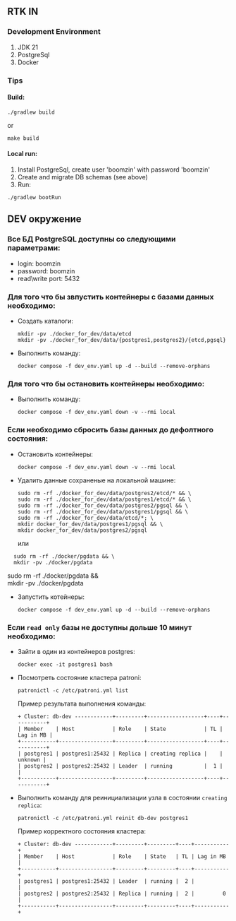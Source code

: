 ## RTK IN

### Development Environment

1. JDK 21
2. PostgreSql
3. Docker

### Tips

#### Build:
```
./gradlew build
```
or
```
make build
```



#### Local run:
1. Install PostgreSql, create user 'boomzin' with password 'boomzin'
2. Create and migrate DB schemas (see above)
3. Run:
```
./gradlew bootRun
```


## DEV окружение
### Все БД PostgreSQL доступны со следующими параметрами:
* login: boomzin
* password: boomzin
* read\write port: 5432


### Для того что бы звпустить контейнеры с базами данных необходимо:
* Создать каталоги:
  ```
  mkdir -pv ./docker_for_dev/data/etcd
  mkdir -pv ./docker_for_dev/data/{postgres1,postgres2}/{etcd,pgsql}
  ```
* Выполнить команду:
  ```
  docker compose -f dev_env.yaml up -d --build --remove-orphans
  ```

### Для того что бы остановить контейнеры необходимо:
* Выполнить команду:
  ```
  docker compose -f dev_env.yaml down -v --rmi local
  ```

### Если необходимо сбросить базы данных до дефолтного состояния:
* Остановить контейнеры:
  ```
  docker compose -f dev_env.yaml down -v --rmi local
  ```
* Удалить данные сохраненые на локальной машине:
  ```
  sudo rm -rf ./docker_for_dev/data/postgres2/etcd/* && \
  sudo rm -rf ./docker_for_dev/data/postgres1/etcd/* && \
  sudo rm -rf ./docker_for_dev/data/postgres2/pgsql && \
  sudo rm -rf ./docker_for_dev/data/postgres1/pgsql && \
  sudo rm -rf ./docker_for_dev/data/etcd/*; \
  mkdir docker_for_dev/data/postgres1/pgsql && \
  mkdir docker_for_dev/data/postgres2/pgsql
  ```
  или
````
  sudo rm -rf ./docker/pgdata && \
  mkdir -pv ./docker/pgdata
````

sudo rm -rf ./docker/pgdata && \
mkdir -pv ./docker/pgdata




  
* Запустить котейнеры:
  ```
  docker compose -f dev_env.yaml up -d --build --remove-orphans
  ```

### Если `read only` базы не доступны дольше 10 минут необходимо:
* Зайти в один из контейнеров postgres:
  ```
  docker exec -it postgres1 bash
  ```
* Посмотреть состояние кластера patroni:
  ```
  patronictl -c /etc/patroni.yml list
  ```
  Пример результата выполнения команды:
  ```
  + Cluster: db-dev ------------+---------+------------------+----+-----------+
  | Member    | Host            | Role    | State            | TL | Lag in MB |
  +-----------+-----------------+---------+------------------+----+-----------+
  | postgres1 | postgres1:25432 | Replica | creating replica |    |   unknown |
  | postgres2 | postgres2:25432 | Leader  | running          |  1 |           |
  +-----------+-----------------+---------+------------------+----+-----------+
  ```
* Выполнить команду для реинициализации узла в состоянии `creating replica`:
  ```
  patronictl -c /etc/patroni.yml reinit db-dev postgres1
  ```
  Пример корректного состояния кластера:
  ```
  + Cluster: db-dev ------------+---------+---------+----+-----------+
  | Member    | Host            | Role    | State   | TL | Lag in MB |
  +-----------+-----------------+---------+---------+----+-----------+
  | postgres1 | postgres1:25432 | Leader  | running |  2 |           |
  | postgres2 | postgres2:25432 | Replica | running |  2 |         0 |
  +-----------+-----------------+---------+---------+----+-----------+
  ```
  